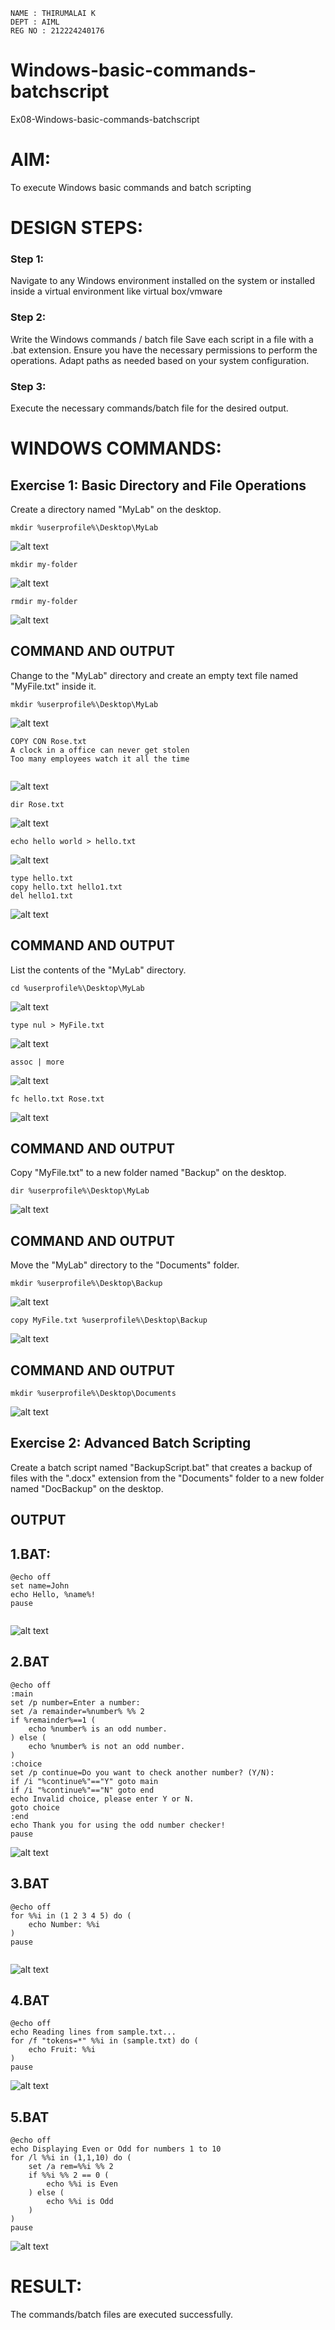 ```
NAME : THIRUMALAI K
DEPT : AIML
REG NO : 212224240176

```




# Windows-basic-commands-batchscript
Ex08-Windows-basic-commands-batchscript

# AIM:
To execute Windows basic commands and batch scripting

# DESIGN STEPS:

### Step 1:

Navigate to any Windows environment installed on the system or installed inside a virtual environment like virtual box/vmware 

### Step 2:

Write the Windows commands / batch file
Save each script in a file with a .bat extension.
Ensure you have the necessary permissions to perform the operations.
Adapt paths as needed based on your system configuration.
### Step 3:

Execute the necessary commands/batch file for the desired output. 




# WINDOWS COMMANDS:
## Exercise 1: Basic Directory and File Operations
Create a directory named "MyLab" on the desktop.

```
mkdir %userprofile%\Desktop\MyLab
```
![alt text](image.png)

```
mkdir my-folder

```

![alt text](<img/Screenshot 2025-05-13 233805.png>)

```
rmdir my-folder

```
![alt text](<img/Screenshot 2025-05-13 233831.png>)

## COMMAND AND OUTPUT

Change to the "MyLab" directory and create an empty text file named "MyFile.txt" inside it.
```
mkdir %userprofile%\Desktop\MyLab
```
![alt text](image-1.png)

```
COPY CON Rose.txt
A clock in a office can never get stolen
Too many employees watch it all the time


```
![alt text](<img/Screenshot 2025-05-13 234028.png>)

```
dir Rose.txt

```
![alt text](<img/Screenshot 2025-05-13 234108.png>)

```
echo hello world > hello.txt

```
![alt text](<img/Screenshot 2025-05-13 234237.png>)

```
type hello.txt
copy hello.txt hello1.txt
del hello1.txt

```
![alt text](<img/Screenshot 2025-05-13 234237.png>)

## COMMAND AND OUTPUT

List the contents of the "MyLab" directory.
```
cd %userprofile%\Desktop\MyLab
```
![alt text](image-2.png)

```
type nul > MyFile.txt
```
![alt text](image-3.png)
```
assoc | more

```
![alt text](<img/Screenshot 2025-05-13 234309.png>)

```
fc hello.txt Rose.txt

```
![alt text](<img/Screenshot 2025-05-13 234408.png>)

## COMMAND AND OUTPUT

Copy "MyFile.txt" to a new folder named "Backup" on the desktop.
```
dir %userprofile%\Desktop\MyLab
```
![alt text](image-4.png)

## COMMAND AND OUTPUT

Move the "MyLab" directory to the "Documents" folder.
```
mkdir %userprofile%\Desktop\Backup
```

![alt text](image-5.png)

```
copy MyFile.txt %userprofile%\Desktop\Backup
```
![alt text](image-6.png)

## COMMAND AND OUTPUT
```
mkdir %userprofile%\Desktop\Documents
```
![alt text](image-7.png)

## Exercise 2: Advanced Batch Scripting
Create a batch script named "BackupScript.bat" that creates a backup of files with the ".docx" extension from the "Documents" folder to a new folder named "DocBackup" on the desktop.







## OUTPUT

## 1.BAT:
```
@echo off
set name=John
echo Hello, %name%!
pause


```
![alt text](<img/Screenshot 2025-05-13 234648.png>)

## 2.BAT
```
@echo off
:main
set /p number=Enter a number: 
set /a remainder=%number% %% 2
if %remainder%==1 (
    echo %number% is an odd number.
) else (
    echo %number% is not an odd number.
)
:choice
set /p continue=Do you want to check another number? (Y/N): 
if /i "%continue%"=="Y" goto main
if /i "%continue%"=="N" goto end
echo Invalid choice, please enter Y or N.
goto choice
:end
echo Thank you for using the odd number checker!
pause

```
![alt text](<img/Screenshot 2025-05-13 234734.png>)

## 3.BAT

```
@echo off
for %%i in (1 2 3 4 5) do (
    echo Number: %%i
)
pause


```
![alt text](<img/Screenshot 2025-05-13 234806.png>)

## 4.BAT

```
@echo off
echo Reading lines from sample.txt...
for /f "tokens=*" %%i in (sample.txt) do (
    echo Fruit: %%i
)
pause

```
![alt text](<img/Screenshot 2025-05-13 234827.png>)

## 5.BAT

```
@echo off
echo Displaying Even or Odd for numbers 1 to 10
for /l %%i in (1,1,10) do (
    set /a rem=%%i %% 2
    if %%i %% 2 == 0 (
        echo %%i is Even
    ) else (
        echo %%i is Odd
    )
)
pause

```
![alt text](<img/Screenshot 2025-05-13 234928.png>)


# RESULT:
The commands/batch files are executed successfully.

